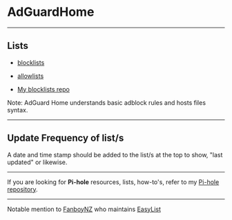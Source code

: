 # AdGuardHome

----

## Lists

* [blocklists](blocklists)

* [allowlists](allowlists)

* [My blocklists repo](https://github.com/SystemJargon/blocklists)

Note: AdGuard Home understands basic adblock rules and hosts files syntax.

----

## Update Frequency of list/s

A date and time stamp should be added to the list/s at the top to show, "last updated" or likewise.

----

If you are looking for <b>Pi-hole</b> resources, lists, how-to's, refer to my [Pi-hole repository](https://github.com/SystemJargon/pi-hole).

----

Notable mention to [FanboyNZ](https://github.com/ryanbr) who maintains [EasyList](https://github.com/easylist/easylist)
